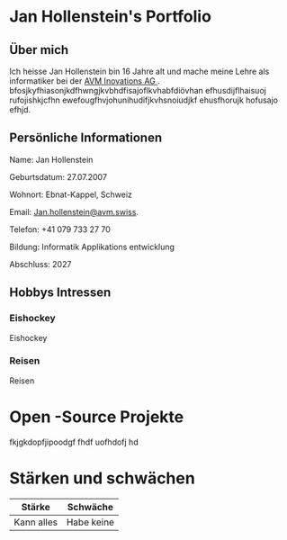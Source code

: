  # Jan Hollenstein's Portfolio

## Über mich

Ich heisse Jan Hollenstein bin 16 Jahre alt und mache meine Lehre als informatiker bei der [AVM Inovations AG ](https://avm.swiss/). bfosjkyfhiasonjkdfhwngjkvbhdfisajoflkvhabfdiövhan efhusdijflhaisuoj rufojishkjcfhn ewefougfhvjohunihudifjkvhsnoiudjkf ehusfhorujk hofusajo efhjd.

## Persönliche Informationen

Name: Jan Hollenstein

Geburtsdatum: 27.07.2007

Wohnort: Ebnat-Kappel, Schweiz

 Email: [Jan.hollenstein@avm.swiss](Jan.hollenstein@avm.swiss).

 Telefon: +41 079 733 27 70

 Bildung: Informatik Applikations entwicklung

 Abschluss: 2027

 ## Hobbys Intressen

 ### Eishockey
 Eishockey

 ### Reisen
  Reisen

  # Open -Source Projekte

  fkjgkdopfjipoodgf fhdf uofhdofj hd


  # Stärken und schwächen

  |Stärke|Schwäche|
  |-------|-------|
|Kann alles| Habe keine|



  